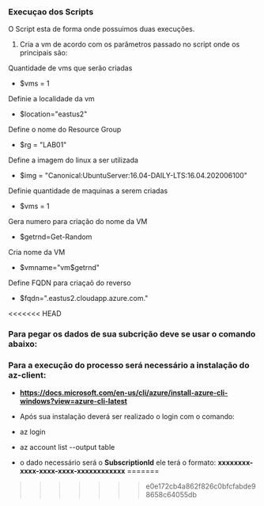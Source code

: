 ### Execuçao dos Scripts

O Script esta de forma onde possuimos duas execuções.

1. Cria a vm de acordo com os parâmetros passado no script onde os principais são:

Quantidade de vms que serão criadas


* $vms = 1



Definie a localidade da vm


* $location="eastus2"

Define o nome do Resource Group


* $rg = "LAB01"


Define a imagem do linux a ser utilizada
* $img = "Canonical:UbuntuServer:16.04-DAILY-LTS:16.04.202006100"


Definie quantidade de maquinas a serem criadas


* $vms = 1


Gera numero para criação do nome da VM


* $getrnd=Get-Random


Cria nome da VM


* $vmname="vm$getrnd"


Define FQDN para criaçaõ do reverso


* $fqdn=".eastus2.cloudapp.azure.com."

<<<<<<< HEAD


### Para pegar os dados de sua subcrição deve se usar o comando abaixo:
### Para a execução do processo será necessário a instalação do az-client: 

* **https://docs.microsoft.com/en-us/cli/azure/install-azure-cli-windows?view=azure-cli-latest**

* Após sua instalação deverá ser realizado o login com o comando:

* az login

* az account list --output table

* o dado necessário será o **SubscriptionId** ele terá o formato: **xxxxxxxx-xxxx-xxxx-xxxx-xxxxxxxxxxxx**
=======
>>>>>>> e0e172cb4a862f826c0bfcfabde98658c64055db
